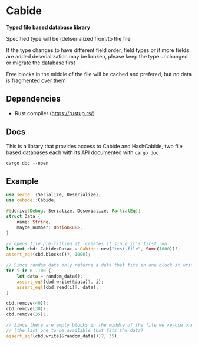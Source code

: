 # Cabide

**Typed file based database library**

Specified type will be (de)serialized from/to the file

If the type changes to have different field order, field types or if more fields are added deserialization may be broken,
please keep the type unchanged or migrate the database first

Free blocks in the middle of the file will be cached and prefered, but no data is fragmented over them

## Dependencies

- Rust compiler (https://rustup.rs/)

## Docs

This is a library that provides access to Cabide and HashCabide, two file based databases each with its API documented with `cargo doc`

`cargo doc --open`

## Example

```rust
use serde::{Serialize, Deserialize};
use cabide::Cabide;

#[derive(Debug, Serialize, Deserialize, PartialEq)]
struct Data {
    name: String,
    maybe_number: Option<u8>,
}

// Opens file pre-filling it, creates it since it's first run
let mut cbd: Cabide<Data> = Cabide::new("test.file", Some(1000))?;
assert_eq!(cbd.blocks()?, 1000);

// Since random_data only returns a data that fits in one block it writes continuously from last block
for i in 0..100 {
    let data = random_data();
    assert_eq!(cbd.write(&data)?, i);
    assert_eq!(cbd.read(i)?, data);
}

cbd.remove(40)?;
cbd.remove(30)?;
cbd.remove(35)?;

// Since there are empty blocks in the middle of the file we re-use one of them
// (the last one to be available that fits the data)
assert_eq!(cbd.write(&random_data())?, 35);
```
